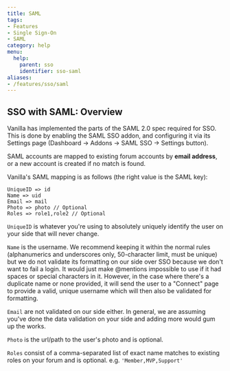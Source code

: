 ```yaml
---
title: SAML
tags:
- Features
- Single Sign-On
- SAML
category: help
menu:
  help:
    parent: sso
    identifier: sso-saml
aliases:
- /features/sso/saml
---
```


## SSO with SAML: Overview

Vanilla has implemented the parts of the SAML 2.0 spec required for SSO. This is done by enabling the SAML SSO addon,
and configuring it via its Settings page (Dashboard -> Addons -> SAML SSO -> Settings button).

SAML accounts are mapped to existing forum accounts by **email address**, or a new account is created if no match is found.

Vanilla's SAML mapping is as follows (the right value is the SAML key):

```
UniqueID => id
Name => uid
Email => mail
Photo => photo // Optional
Roles => role1,role2 // Optional
```

`UniqueID` is whatever you're using to absolutely uniquely identify the user on your side that will never change.

`Name` is the username. We recommend keeping it within the normal rules (alphanumerics and underscores only, 50-character limit, must be unique) but we do not validate its formatting on our side over SSO because we don't want to fail a login. It would just make @mentions impossible to use if it had spaces or special characters in it. However, in the case where there's a duplicate name or none provided, it will send the user to a "Connect" page to provide a valid, unique username which will then also be validated for formatting.

`Email` are not validated on our side either. In general, we are assuming you've done the data validation on your side and adding more would gum up the works.

`Photo` is the url/path to the user's photo and is optional.

`Roles` consist of a comma-separated list of exact name matches to existing roles on your forum and is optional. e.g. `'Member,MVP,Support'`
